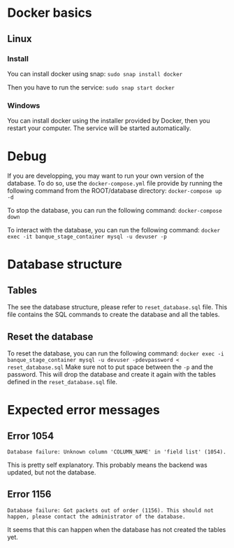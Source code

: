 # Docker basics

## Linux

### Install

You can install docker using snap:
`sudo snap install docker`

Then you have to run the service:
`sudo snap start docker`

### Windows

You can install docker using the installer provided by Docker, then you restart your computer.
The service will be started automatically.

# Debug

If you are developping, you may want to run your own version of the database. 
To do so, use the `docker-compose.yml` file provide by running the following command from the ROOT/database directory:
`docker-compose up -d`

To stop the database, you can run the following command:
`docker-compose down`

To interact with the database, you can run the following command: 
`docker exec -it banque_stage_container mysql -u devuser -p`


# Database structure

## Tables 

The see the database structure, please refer to `reset_database.sql` file.
This file contains the SQL commands to create the database and all the tables.

## Reset the database

To reset the database, you can run the following command:
`docker exec -i banque_stage_container mysql -u devuser -pdevpassword < reset_database.sql`
Make sure not to put space between the `-p` and the password.
This will drop the database and create it again with the tables defined in the `reset_database.sql` file.

# Expected error messages

## Error 1054
`Database failure: Unknown column 'COLUMN_NAME' in 'field list' (1054).`

This is pretty self explanatory. This probably means the backend was updated, but not the database.

## Error 1156
`Database failure: Got packets out of order (1156). This should not happen, please contact the administrator of the database.`

It seems that this can happen when the database has not created the tables yet.

